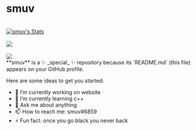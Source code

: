 <h1> smuv </h1>
<br>
<a href="https://github.com/smuv">
  <img align="center" src="https://github-readme-stats.vercel.app/api?username=smuv&show_icons=true&include_all_commits=true&show_icons=true&title_color=fff&icon_color=00FFFF&text_color=9f9f9f&bg_color=151515" alt="smuv's Stats" />
</a>
<br><br>
<a href="https://github.com/smuv?tab=repositories">
  <img align="center" src="https://github-readme-stats.vercel.app/api/top-langs/?username=smuv&layout=compact&show_icons=true&title_color=fff&icon_color=00FFFF&text_color=9f9f9f&bg_color=151515" />
</a>
<br>
<br>
  <img align="center" src="https://visitor-badge.laobi.icu/badge?page_id=smuv.smuv" />

<br>
**smuv** is a ✨ _special_ ✨ repository because its `README.md` (this file) appears on your GitHub profile.

Here are some ideas to get you started:

- 🔭 I’m currently working on website
- 🌱 I’m currently learning c++
- 💬 Ask me about anything
- 📫 How to reach me: smuv#6859
- ⚡ Fun fact: once you go black you never back

